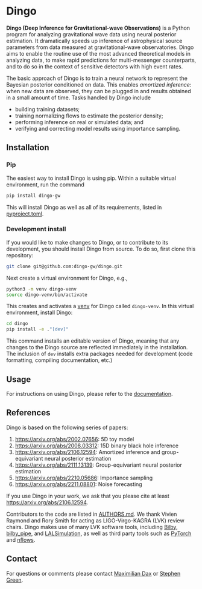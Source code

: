 # Dingo

**Dingo (Deep Inference for Gravitational-wave Observations)** is a Python program for analyzing gravitational wave data using neural posterior
estimation. It dramatically speeds up inference of astrophysical source parameters from
data measured at gravitational-wave observatories. Dingo aims to enable the routine
use of the most advanced theoretical models in analyzing data, to make rapid predictions
for multi-messenger counterparts, and to do so in the context of sensitive detectors with
high event rates.

The basic approach of Dingo is to train a neural network to represent the Bayesian
posterior conditioned on data. This enables *amortized inference*: when new data are
observed, they can be plugged in and results obtained in a small amount of time. Tasks
handled by Dingo include

* building training datasets;
* training normalizing flows to estimate the posterior density;
* performing inference on real or simulated data; and
* verifying and correcting model results using importance sampling.

## Installation

### Pip

The easiest way to install Dingo is using pip. Within a suitable virtual environment, run
the command
```sh
pip install dingo-gw
```
This will install Dingo as well as all of its requirements, listed in
[pyproject.toml](https://github.com/dingo-gw/dingo/blob/main/pyproject.toml).

### Development install

If you would like to make changes to Dingo, or to contribute to its development, you
should install Dingo from source. To do so, first clone this repository:
```sh
git clone git@github.com:dingo-gw/dingo.git
```
Next create a virtual environment for Dingo, e.g.,
```sh
python3 -m venv dingo-venv
source dingo-venv/bin/activate
```
This creates and activates a [venv](https://docs.python.org/3/library/venv.html) for Dingo
called `dingo-venv`. In this virtual environment, install Dingo:
```sh
cd dingo
pip install -e ."[dev]"
```
This command installs an editable version of Dingo, meaning that any changes to the Dingo
source are reflected immediately in the installation. The inclusion of `dev` installs
extra packages needed for development (code formatting, compiling documentation, etc.)

## Usage

For instructions on using Dingo, please refer to the [documentation](https://dingo-gw.readthedocs.io/en/latest/).

## References

Dingo is based on the following series of papers:

1. https://arxiv.org/abs/2002.07656: 5D toy model
2. https://arxiv.org/abs/2008.03312: 15D binary black hole inference
3. https://arxiv.org/abs/2106.12594: Amortized inference and group-equivariant neural posterior estimation
4. https://arxiv.org/abs/2111.13139: Group-equivariant neural posterior estimation
5. https://arxiv.org/abs/2210.05686: Importance sampling
6. https://arxiv.org/abs/2211.08801: Noise forecasting

If you use Dingo in your work, we ask that you please cite at least
https://arxiv.org/abs/2106.12594.

Contributors to the code are listed in [AUTHORS.md](https://github.com/dingo-gw/dingo/blob/main/AUTHORS.md). We thank Vivien Raymond
and Rory Smith for acting as LIGO-Virgo-KAGRA (LVK) review chairs. Dingo makes use of
many LVK software tools, including [Bilby](https://lscsoft.docs.ligo.org/bilby/),
[bilby_pipe](https://lscsoft.docs.ligo.org/bilby_pipe/master/index.html), and
[LALSimulation](https://lscsoft.docs.ligo.org/lalsuite/lalsimulation/), as well as third
party tools such as [PyTorch](https://pytorch.org) and
[nflows](https://github.com/bayesiains/nflows).

## Contact

For questions or comments please contact
[Maximilian Dax](mailto:maximilian.dax@tuebingen.mpg.de) or
[Stephen Green](mailto:stephen.green2@nottingham.ac.uk).
